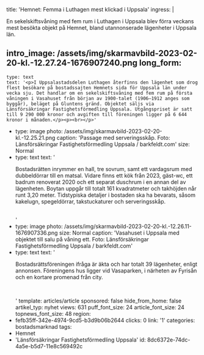 title: 'Hemnet: Femma i Luthagen mest klickad i Uppsala'
ingress: |
  <p>En sekelskiftsvåning med fem rum i Luthagen i Uppsala blev förra veckans mest besökta objekt på Hemnet, bland utannonserade lägenheter i Uppsala län.
  </p>
  
intro_image: /assets/img/skarmavbild-2023-02-20-kl.-12.27.24-1676907240.png
long_form:
  -
    type: text
    text: '<p>I Uppsalastadsdelen Luthagen återfinns den lägenhet som drog flest besökare på bostadssajten Hemnets sida för Uppsala län under vecka sju. Det handlar om en sekelskiftsvåning med fem rum på första våningen i Vasahuset från början av 1900-talet (1906–1912 anges som byggår), beläget på Gluntens gränd. Objektet säljs via Länsförsäkringar Fastighetsförmedling Uppsala. Utgångspriset är satt till 9 290 000 kronor och avgiften till föreningen ligger på 6 644 kronor i månaden.</p><p><br></p>'
  -
    type: image
    photo: /assets/img/skarmavbild-2023-02-20-kl.-12.25.21.png
    caption: 'Passage med serveringsskåp. Foto: Länsförsäkringar Fastighetsförmedling Uppsala / barkfeldt.com'
    size: Normal
  -
    type: text
    text: '<p>Bostadsrätten inrymmer en hall, tre sovrum, samt ett vardagsrum med dubbeldörrar till en matsal. Vidare finns ett kök från 2023, gäst-wc, ett badrum renoverat 2020 och ett separat duschrum i en annan del av lägenheten. Boytan uppgår till totalt 161 kvadratmeter och takhöjden når runt 3,20 meter. Tidstypiska detaljer i bostaden ska ha bevarats, såsom kakelugn, spegeldörrar, takstuckaturer och serveringsskåp.<br><br></p>'
  -
    type: image
    photo: /assets/img/skarmavbild-2023-02-20-kl.-12.26.11-1676907336.png
    size: Normal
    caption: 'Vasahuset i Uppsala med objektet till salu på våning ett. Foto: Länsförsäkringar Fastighetsförmedling Uppsala / barkfeldt.com'
  -
    type: text
    text: '<p>Bostadsrättsföreningen ifråga är äkta och har totalt 39 lägenheter, enligt annonsen. Föreningens hus ligger vid Vasaparken, i närheten av Fyrisån och en kortare promenad från city.&nbsp;</p><p><br></p>'
template: articles/article
sponsored: false
hide_from_home: false
artikel_typ: nyhet
views: 631
puff_font_size: 24
article_font_size: 24
topnews_font_size: 48
region:
  - fefb35ff-342e-4974-9cd5-b3d9b06b2644
clicks: 0
link: '1'
categories: bostadsmarknad
tags:
  - Hemnet
  - 'Länsförsäkringar Fastighetsförmedling Uppsala'
id: 8dc6372e-74dc-4a5e-b5d7-11e8c569492c
